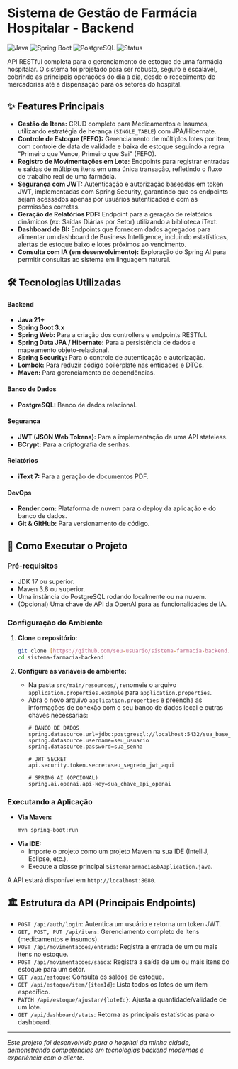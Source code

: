 #  Sistema de Gestão de Farmácia Hospitalar - Backend

![Java](https://img.shields.io/badge/Java-21%2B-ED8B00?style=for-the-badge&logo=openjdk&logoColor=white)
![Spring Boot](https://img.shields.io/badge/Spring_Boot-3.5.5-6DB33F?style=for-the-badge&logo=spring&logoColor=white)
![PostgreSQL](https://img.shields.io/badge/PostgreSQL-17-4169E1?style=for-the-badge&logo=postgresql&logoColor=white)
![Status](https://img.shields.io/badge/Status-Em%20Desenvolvimento-yellow?style=for-the-badge)

API RESTful completa para o gerenciamento de estoque de uma farmácia hospitalar. O sistema foi projetado para ser robusto, seguro e escalável, cobrindo as principais operações do dia a dia, desde o recebimento de mercadorias até a dispensação para os setores do hospital.

## ✨ Features Principais

-   **Gestão de Itens:** CRUD completo para Medicamentos e Insumos, utilizando estratégia de herança (`SINGLE_TABLE`) com JPA/Hibernate.
-   **Controle de Estoque (FEFO):** Gerenciamento de múltiplos lotes por item, com controle de data de validade e baixa de estoque seguindo a regra "Primeiro que Vence, Primeiro que Sai" (FEFO).
-   **Registro de Movimentações em Lote:** Endpoints para registrar entradas e saídas de múltiplos itens em uma única transação, refletindo o fluxo de trabalho real de uma farmácia.
-   **Segurança com JWT:** Autenticação e autorização baseadas em token JWT, implementadas com Spring Security, garantindo que os endpoints sejam acessados apenas por usuários autenticados e com as permissões corretas.
-   **Geração de Relatórios PDF:** Endpoint para a geração de relatórios dinâmicos (ex: Saídas Diárias por Setor) utilizando a biblioteca iText.
-   **Dashboard de BI:** Endpoints que fornecem dados agregados para alimentar um dashboard de Business Intelligence, incluindo estatísticas, alertas de estoque baixo e lotes próximos ao vencimento.
-   **Consulta com IA (em desenvolvimento):** Exploração do Spring AI para permitir consultas ao sistema em linguagem natural.

## 🛠️ Tecnologias Utilizadas

#### **Backend**
* **Java 21+**
* **Spring Boot 3.x**
* **Spring Web:** Para a criação dos controllers e endpoints RESTful.
* **Spring Data JPA / Hibernate:** Para a persistência de dados e mapeamento objeto-relacional.
* **Spring Security:** Para o controle de autenticação e autorização.
* **Lombok:** Para reduzir código boilerplate nas entidades e DTOs.
* **Maven:** Para gerenciamento de dependências.

#### **Banco de Dados**
* **PostgreSQL:** Banco de dados relacional.

#### **Segurança**
* **JWT (JSON Web Tokens):** Para a implementação de uma API stateless.
* **BCrypt:** Para a criptografia de senhas.

#### **Relatórios**
* **iText 7:** Para a geração de documentos PDF.

#### **DevOps**
* **Render.com:** Plataforma de nuvem para o deploy da aplicação e do banco de dados.
* **Git & GitHub:** Para versionamento de código.

## 🚀 Como Executar o Projeto

### Pré-requisitos
-   JDK 17 ou superior.
-   Maven 3.8 ou superior.
-   Uma instância do PostgreSQL rodando localmente ou na nuvem.
-   (Opcional) Uma chave de API da OpenAI para as funcionalidades de IA.

### Configuração do Ambiente
1.  **Clone o repositório:**
    ```bash
    git clone [https://github.com/seu-usuario/sistema-farmacia-backend.git](https://github.com/seu-usuario/sistema-farmacia-backend.git)
    cd sistema-farmacia-backend
    ```

2.  **Configure as variáveis de ambiente:**
    * Na pasta `src/main/resources/`, renomeie o arquivo `application.properties.example` para `application.properties`.
    * Abra o novo arquivo `application.properties` e preencha as informações de conexão com o seu banco de dados local e outras chaves necessárias:
        ```properties
        # BANCO DE DADOS
        spring.datasource.url=jdbc:postgresql://localhost:5432/sua_base_de_dados
        spring.datasource.username=seu_usuario
        spring.datasource.password=sua_senha

        # JWT SECRET
        api.security.token.secret=seu_segredo_jwt_aqui

        # SPRING AI (OPCIONAL)
        spring.ai.openai.api-key=sua_chave_api_openai
        ```

### Executando a Aplicação
-   **Via Maven:**
    ```bash
    mvn spring-boot:run
    ```
-   **Via IDE:**
    * Importe o projeto como um projeto Maven na sua IDE (IntelliJ, Eclipse, etc.).
    * Execute a classe principal `SistemaFarmaciaSbApplication.java`.

A API estará disponível em `http://localhost:8080`.

## 🏛️ Estrutura da API (Principais Endpoints)

-   `POST /api/auth/login`: Autentica um usuário e retorna um token JWT.
-   `GET, POST, PUT /api/itens`: Gerenciamento completo de itens (medicamentos e insumos).
-   `POST /api/movimentacoes/entrada`: Registra a entrada de um ou mais itens no estoque.
-   `POST /api/movimentacoes/saida`: Registra a saída de um ou mais itens do estoque para um setor.
-   `GET /api/estoque`: Consulta os saldos de estoque.
-   `GET /api/estoque/item/{itemId}`: Lista todos os lotes de um item específico.
-   `PATCH /api/estoque/ajustar/{loteId}`: Ajusta a quantidade/validade de um lote.
-   `GET /api/dashboard/stats`: Retorna as principais estatísticas para o dashboard.

---
_Este projeto foi desenvolvido para o hospital da minha cidade, demonstrando competências em tecnologias backend modernas e experiência com o cliente._
